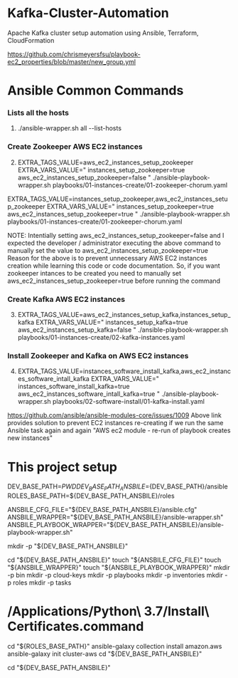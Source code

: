 # Kafka-Cluster-Automation
Apache Kafka cluster setup automation using Ansible, Terraform, CloudFormation

https://github.com/chrismeyersfsu/playbook-ec2_properties/blob/master/new_group.yml

# Ansible Common Commands

### Lists all the hosts
1. ./ansible-wrapper.sh all --list-hosts

### Create Zookeeper AWS EC2 instances
2. EXTRA_TAGS_VALUE=aws_ec2_instances_setup_zookeeper EXTRA_VARS_VALUE=" instances_setup_zookeeper=true aws_ec2_instances_setup_zookeeper=false " ./ansible-playbook-wrapper.sh playbooks/01-instances-create/01-zookeeper-chorum.yaml 


EXTRA_TAGS_VALUE=instances_setup_zookeeper,aws_ec2_instances_setup_zookeeper EXTRA_VARS_VALUE=" instances_setup_zookeeper=true aws_ec2_instances_setup_zookeeper=true " ./ansible-playbook-wrapper.sh playbooks/01-instances-create/01-zookeeper-chorum.yaml 


NOTE: Intentially setting aws_ec2_instances_setup_zookeeper=false and I expected the developer / administrator executing the above command to manually set the value to aws_ec2_instances_setup_zookeeper=true
Reason for the above is to prevent unnecessary AWS EC2 instances creation while learning this code or code documentation.
So, if you want zookeeper intances to be created you need to manually set aws_ec2_instances_setup_zookeeper=true before running the command

### Create Kafka AWS EC2 instances
3. EXTRA_TAGS_VALUE=aws_ec2_instances_setup_kafka,instances_setup_kafka EXTRA_VARS_VALUE=" instances_setup_kafka=true aws_ec2_instances_setup_kafka=false " ./ansible-playbook-wrapper.sh playbooks/01-instances-create/02-kafka-instances.yaml

### Install Zookeeper and Kafka on AWS EC2 instances
4. EXTRA_TAGS_VALUE=instances_software_install_kafka,aws_ec2_instances_software_intall_kafka EXTRA_VARS_VALUE=" instances_software_install_kafka=true aws_ec2_instances_software_intall_kafka=true " ./ansible-playbook-wrapper.sh playbooks/02-software-install/01-kafka-install.yaml


https://github.com/ansible/ansible-modules-core/issues/1009
Above link  provides solution to prevent EC2 instances re-creating if we run the same Ansible task again and again "AWS ec2 module - re-run of playbook creates new instances"


# This project setup
DEV_BASE_PATH=${PWD}
DEV_BASE_PATH_ANSBILE=${DEV_BASE_PATH}/ansible
ROLES_BASE_PATH=${DEV_BASE_PATH_ANSBILE}/roles

ANSBILE_CFG_FILE="${DEV_BASE_PATH_ANSBILE}/ansible.cfg"
ANSBILE_WRAPPER="${DEV_BASE_PATH_ANSBILE}/ansible-wrapper.sh"
ANSBILE_PLAYBOOK_WRAPPER="${DEV_BASE_PATH_ANSBILE}/ansible-playbook-wrapper.sh"

mkdir -p "${DEV_BASE_PATH_ANSBILE}"

cd "${DEV_BASE_PATH_ANSBILE}"
touch "${ANSBILE_CFG_FILE}"
touch "${ANSBILE_WRAPPER}"
touch "${ANSBILE_PLAYBOOK_WRAPPER}"
mkdir -p bin
mkdir -p cloud-keys
mkdir -p playbooks
mkdir -p inventories
mkdir -p roles
mkdir -p tasks

# /Applications/Python\ 3.7/Install\ Certificates.command
cd "${ROLES_BASE_PATH}"
ansible-galaxy collection install amazon.aws
ansible-galaxy init cluster-aws
cd "${DEV_BASE_PATH_ANSBILE}"

cd "${DEV_BASE_PATH_ANSBILE}"


